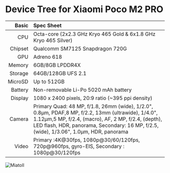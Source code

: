 Device Tree for Xiaomi Poco M2 PRO
===========================================

Basic   | Spec Sheet
-------:|:-------------------------
CPU     | Octa-core (2x2.3 GHz Kryo 465 Gold & 6x1.8 GHz Kryo 465 Silver)
Chipset | Qualcomm SM7125 Snapdragon 720G
GPU     | Adreno 618
Memory  | 6GB/8GB LPDDR4X
Storage | 64GB/128GB UFS 2.1
MicroSD | Up to 512GB
Battery | Non-removable Li-Po 5020 mAh battery
Display | 1080 x 2400 pixels, 20:9 ratio (~395 ppi density)
Camera  | Primary Quad: 48 MP, f/1.8, 26mm (wide), 1/2.0", 0.8µm, PDAF,8 MP, f/2.2, 13mm (ultrawide), 1/4.0", 1.12µm,5 MP, f/2.4, (macro), AF, 2 MP, f/2.4, (depth), LED flash, HDR, panorama, Secondary: 16 MP, f/2.5, (wide), 1/3.06", 1.0µm, HDR, panorama
Video   | Primary :4K@30fps, 1080p@30/60/120fps, 720p@960fps, gyro-EIS, Secondary : 1080p@30/120fps

![Miatoll](https://fdn2.gsmarena.com/vv/pics/xiaomi/xiaomi-redmi-note-9-pro-max-2.jpg "Miatoll")
